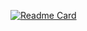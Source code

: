 [![Readme Card](https://github-readme-stats.vercel.app/api/pin/?username=gemma-Kim&repo=Algorithm)](https://github.com/gemma-Kim&repo=Algorithm)
